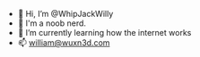 - 👋 Hi, I’m @WhipJackWilly
- 👀 I'm a noob nerd.
- 🌱 I’m currently learning how the internet works
- 📫 william@wuxn3d.com


<!---
WhipJackWilly/WhipJackWilly is a ✨ special ✨ repository because its `README.md` (this file) appears on your GitHub profile.
You can click the Preview link to take a look at your changes.
--->
